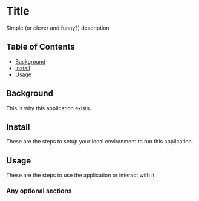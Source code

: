 # Title

Simple (or clever and funny?) description

## Table of Contents

- [Background](#background)
- [Install](#install)
- [Usage](#usage)

## Background

This is why this application exists.

## Install

These are the steps to setup your local environment to run this
application.

## Usage

These are the steps to use the application or interact with it.

### Any optional sections